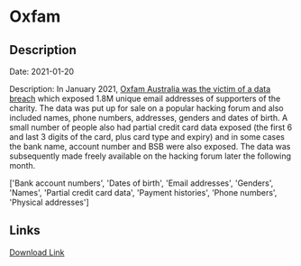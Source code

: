 # Oxfam

## Description

Date: 2021-01-20

Description:
In January 2021, <a href="https://www.oxfam.org.au/updates-suspected-data-incident/" target="_blank" rel="noopener">Oxfam Australia was the victim of a data breach</a> which exposed 1.8M unique email addresses of supporters of the charity. The data was put up for sale on a popular hacking forum and also included names, phone numbers, addresses, genders and dates of birth. A small number of people also had partial credit card data exposed (the first 6 and last 3 digits of the card, plus card type and expiry) and in some cases the bank name, account number and BSB were also exposed. The data was subsequently made freely available on the hacking forum later the following month.


['Bank account numbers', 'Dates of birth', 'Email addresses', 'Genders', 'Names', 'Partial credit card data', 'Payment histories', 'Phone numbers', 'Physical addresses']

## Links

[Download Link](https://link-to.net/1229997/798.3032068689997/dynamic/?r=aHR0cHM6Ly93d3cubWVkaWFmaXJlLmNvbS92aWV3L0Q3bVJvSmFUSmU3eFdPNy9veGZhbS5vcmcuYXUvZmlsZQ==)